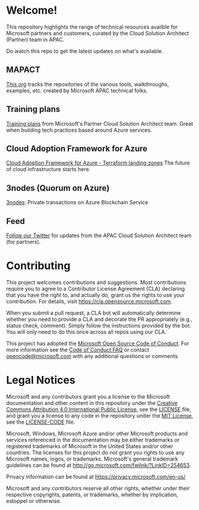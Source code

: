 # Welcome!

This repository highlights the range of technical resources availble for Microsoft partners and customers, curated by the Cloud Solution Architect (Partner) team in APAC.

Do watch this repo to get the latest updates on what's available.

## MAPACT

[This org](https://github.com/mapact) tracks the repositories of the various tools, walkthroughs, examples, etc. created by Microsoft APAC technical folks.

## Training plans

[Training plans](https://github.com/mapact/trainingplans)  from Microsoft's Partner Cloud Solution Architect team. Great when building tech practices based around Azure services.

## Cloud Adoption Framework for Azure 

[Cloud Adoption Framework for Azure - Terraform landing zones](https://github.com/aztfmod) The future of cloud infrastructure starts here.

## 3nodes (Quorum on Azure)

[3nodes](https://github.com/vitoc/3nodes): Private transactions on Azure Blockchain Service

## Feed

[Follow our Twitter](https://twitter.com/home) for updates from the APAC Cloud Solution Architect team (for partners).

# Contributing

This project welcomes contributions and suggestions.  Most contributions require you to agree to a
Contributor License Agreement (CLA) declaring that you have the right to, and actually do, grant us
the rights to use your contribution. For details, visit https://cla.opensource.microsoft.com.

When you submit a pull request, a CLA bot will automatically determine whether you need to provide
a CLA and decorate the PR appropriately (e.g., status check, comment). Simply follow the instructions
provided by the bot. You will only need to do this once across all repos using our CLA.

This project has adopted the [Microsoft Open Source Code of Conduct](https://opensource.microsoft.com/codeofconduct/).
For more information see the [Code of Conduct FAQ](https://opensource.microsoft.com/codeofconduct/faq/) or
contact [opencode@microsoft.com](mailto:opencode@microsoft.com) with any additional questions or comments.

# Legal Notices

Microsoft and any contributors grant you a license to the Microsoft documentation and other content
in this repository under the [Creative Commons Attribution 4.0 International Public License](https://creativecommons.org/licenses/by/4.0/legalcode),
see the [LICENSE](LICENSE) file, and grant you a license to any code in the repository under the [MIT License](https://opensource.org/licenses/MIT), see the
[LICENSE-CODE](LICENSE-CODE) file.

Microsoft, Windows, Microsoft Azure and/or other Microsoft products and services referenced in the documentation
may be either trademarks or registered trademarks of Microsoft in the United States and/or other countries.
The licenses for this project do not grant you rights to use any Microsoft names, logos, or trademarks.
Microsoft's general trademark guidelines can be found at http://go.microsoft.com/fwlink/?LinkID=254653.

Privacy information can be found at https://privacy.microsoft.com/en-us/

Microsoft and any contributors reserve all other rights, whether under their respective copyrights, patents,
or trademarks, whether by implication, estoppel or otherwise.
